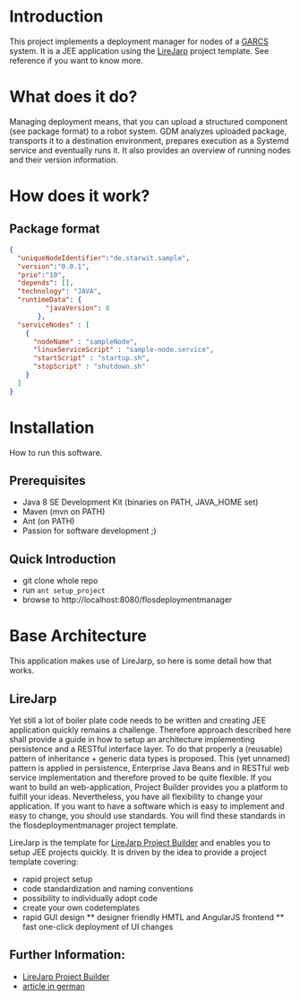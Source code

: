 # Introduction
This project implements a deployment manager for nodes of a [GARCS](https://github.com/GARCS) system. It is a JEE application using the [LireJarp](https://github.com/witchpou/lirejarp) project template. See reference if you want to know more.

# What does it do?
Managing deployment means, that you can upload a structured component (see package format) to a robot system. GDM analyzes uploaded package, transports it to a destination environment, prepares execution as a Systemd service and eventually runs it. It also provides an overview of running nodes and their version information.  

# How does it work?

## Package format

```json
{
  "uniqueNodeIdentifier":"de.starwit.sample",
  "version":"0.0.1",
  "prio":"10",
  "depends": [],
  "technology": "JAVA",
  "runtimeData": {
         "javaVersion": 8
       },
  "serviceNodes" : [
    {
      "nodeName" : "sampleNode",
      "linuxServiceScript" : "sample-node.service",
      "startScript" : "startup.sh",
      "stopScript" : "shutdown.sh"
    }
  ]
}

```

# Installation
How to run this software.

## Prerequisites ##
* Java 8 SE Development Kit (binaries on PATH, JAVA_HOME set)
* Maven (mvn on PATH)
* Ant (on PATH)
* Passion for software development ;)

## Quick Introduction ##

* git clone whole repo
* run ```ant setup_project```
* browse to http://localhost:8080/flosdeploymentmanager

# Base Architecture
This application makes use of LireJarp, so here is some detail how that works.

## LireJarp

Yet still a lot of boiler plate code needs to be written and creating JEE application quickly remains a challenge. Therefore approach described here shall provide a guide in how to setup an architecture implementing persistence and a RESTful interface layer. To do that properly a (reusable) pattern of inheritance + generic data types is proposed. This (yet unnamed) pattern is applied in persistence, Enterprise Java Beans and in RESTful web service implementation and therefore proved to be quite flexible. If you want to build an web-application, Project Builder provides you a platform to fulfill your ideas. Nevertheless, you have all flexibility to change your application. If you want to have a software which is easy to implement and easy to change, you should use standards. You will find these standards in the flosdeploymentmanager project template.

LireJarp is the template for [LireJarp Project Builder](https://github.com/witchpou/lj-projectbuilder) and enables you to setup JEE projects quickly. It is driven by the idea to provide a project template 
covering:
* rapid project setup
* code standardization and naming conventions
* possibility to individually adopt code 
* create your own codetemplates
* rapid GUI design
** designer friendly HMTL and AngularJS frontend
** fast one-click deployment of UI changes

## Further Information: 
* [LireJarp Project Builder](https://wp.fdm.de/ljprojectbuilder/de/)
* [article in german](https://wp.fdm.de/wp-content/uploads/2017/02/03-2016-Java-aktuell-Anett-Hübner_Java-Enterprise-Anwendungen-effizient-...-4.pdf)
